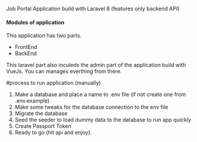 Job Portal Application build with Laravel 8 (features only backend API)

<h4>Modules of application</h4>
<p>This application has two parts.</p>
<ul>
<li>FrontEnd</li>
<li>BackEnd</li>
</ul>
This laravel part also inculeds the admin part of the application build with VueJs. You can manages everthing from there.

#process to run application (manually)

1. Make a database and place a name to .env file (if not create one from .env.example)
2. Make some tweaks for the database connection to the env file
3. Migrate the database
4. Seed the seeder to load dummy data to the database to run app quickly
5. Create Passport Token
6. Ready to go (hit api and enjoy).
